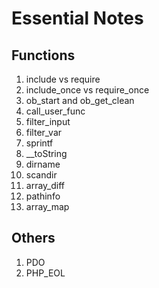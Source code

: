 # Essential Notes

## Functions

1. include vs require
2. include_once vs require_once
3. ob_start and ob_get_clean
4. call_user_func
5. filter_input
6. filter_var
7. sprintf
8. __toString
9. dirname
10. scandir
11. array_diff
12. pathinfo
13. array_map

## Others

1. PDO
2. PHP_EOL